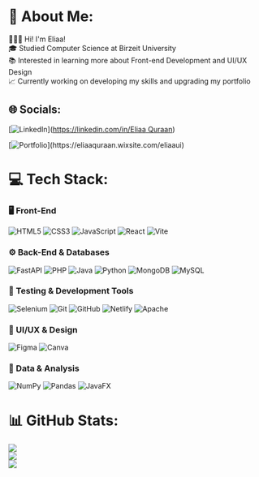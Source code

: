 # 💫 About Me:
👩🏻‍💻 Hi! I'm Eliaa!<br>🎓 Studied Computer Science at Birzeit University<br>📚 Interested in learning more about Front-end Development and UI/UX Design<br>📈 Currently working on developing my skills and upgrading my portfolio 


## 🌐 Socials:

[![LinkedIn](https://img.shields.io/badge/LinkedIn-%230077B5.svg?logo=linkedin&logoColor=white)]([https://linkedin.com/in/Eliaa Quraan](https://www.linkedin.com/in/eliaa-quraan-68909b315))

[![Portfolio]([https://img.shields.io/badge/Portfolio-FF6E96?logo=aboutdotme&logoColor=white](https://img.shields.io/badge/%F0%9F%8E%A8%20Portfolio%20-FF6E96))](https://eliaaquraan.wixsite.com/eliaaui)


# 💻 Tech Stack:

### 🖥️ Front-End
![HTML5](https://img.shields.io/badge/html5-%23E34F26.svg?style=for-the-badge&logo=html5&logoColor=white)
![CSS3](https://img.shields.io/badge/css3-%231572B6.svg?style=for-the-badge&logo=css3&logoColor=white)
![JavaScript](https://img.shields.io/badge/javascript-%23323330.svg?style=for-the-badge&logo=javascript&logoColor=%23F7DF1E)
![React](https://img.shields.io/badge/react-%2320232a.svg?style=for-the-badge&logo=react&logoColor=%2361DAFB)
![Vite](https://img.shields.io/badge/vite-%23646CFF.svg?style=for-the-badge&logo=vite&logoColor=white)

### ⚙️ Back-End & Databases
![FastAPI](https://img.shields.io/badge/FastAPI-005571?style=for-the-badge&logo=fastapi)
![PHP](https://img.shields.io/badge/php-%23777BB4.svg?style=for-the-badge&logo=php&logoColor=white)
![Java](https://img.shields.io/badge/java-%23ED8B00.svg?style=for-the-badge&logo=openjdk&logoColor=white)
![Python](https://img.shields.io/badge/python-3670A0?style=for-the-badge&logo=python&logoColor=ffdd54)
![MongoDB](https://img.shields.io/badge/MongoDB-%234ea94b.svg?style=for-the-badge&logo=mongodb&logoColor=white)
![MySQL](https://img.shields.io/badge/mysql-4479A1.svg?style=for-the-badge&logo=mysql&logoColor=white)

### 🧪 Testing & Development Tools
![Selenium](https://img.shields.io/badge/-selenium-%43B02A?style=for-the-badge&logo=selenium&logoColor=white)
![Git](https://img.shields.io/badge/git-%23F05033.svg?style=for-the-badge&logo=git&logoColor=white)
![GitHub](https://img.shields.io/badge/github-%23121011.svg?style=for-the-badge&logo=github&logoColor=white)
![Netlify](https://img.shields.io/badge/netlify-%23000000.svg?style=for-the-badge&logo=netlify&logoColor=#00C7B7)
![Apache](https://img.shields.io/badge/apache-%23D42029.svg?style=for-the-badge&logo=apache&logoColor=white)

### 🎨 UI/UX & Design
![Figma](https://img.shields.io/badge/figma-%23F24E1E.svg?style=for-the-badge&logo=figma&logoColor=white)
![Canva](https://img.shields.io/badge/Canva-%2300C4CC.svg?style=for-the-badge&logo=Canva&logoColor=white)

### 🧠 Data & Analysis
![NumPy](https://img.shields.io/badge/numpy-%23013243.svg?style=for-the-badge&logo=numpy&logoColor=white)
![Pandas](https://img.shields.io/badge/pandas-%23150458.svg?style=for-the-badge&logo=pandas&logoColor=white)
![JavaFX](https://img.shields.io/badge/javafx-%23FF0000.svg?style=for-the-badge&logo=javafx&logoColor=white)
# 📊 GitHub Stats:
![](https://github-readme-stats.vercel.app/api?username=Eliaa-Q&theme=dracula&hide_border=false&include_all_commits=false&count_private=false)<br/>
![](https://nirzak-streak-stats.vercel.app/?user=Eliaa-Q&theme=dracula&hide_border=false)<br/>
![](https://github-readme-stats.vercel.app/api/top-langs/?username=Eliaa-Q&theme=dracula&hide_border=false&include_all_commits=false&count_private=false&layout=compact)



<!-- Protfolio in the making -->
